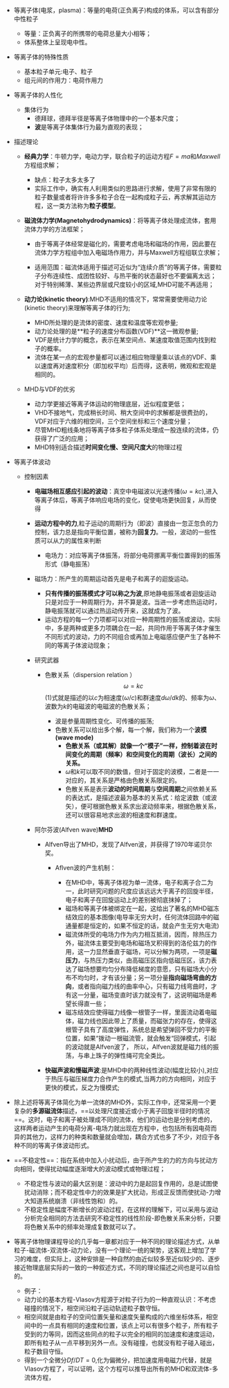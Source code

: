 + 等离子体(电浆，plasma)：等量的电荷(正负离子)构成的体系，可以含有部分中性粒子
  + 等量：正负离子的所携带的电荷总量大小相等；
  + 体系整体上呈现电中性。
  
+ 等离子体的特殊性质
  + 基本粒子单元:电子、粒子
  + 组元间的作用力：电荷作用力
  
+ 等离子体的人性化
  + 集体行为
    + 德拜球，德拜半径是等离子体物理中的一个基本尺度；
    + **波**是等离子体集体行为最为直观的表现；
  
+ 描述理论
  + **经典力学**：牛顿力学，电动力学，联合粒子的运动方程$F=ma$和$Maxwell$方程组求解；
  
    + 缺点：粒子太多太多了
    + 实际工作中，确实有人利用类似的思路进行求解，使用了非常有限的粒子数量或者将许许多多粒子合在一起构成粒子云，再求解其运动方程，这一类方法称为**粒子模型**。
  
  + **磁流体力学(Magnetohydrodynamics)**：将等离子体处理成流体，套用流体力学的方法框架；
  
    + 由于等离子体经常是磁化的，需要考虑电场和磁场的作用，因此要在流体力学方程组中加入电磁场作用力，并与Maxwell方程组联立求解；
  
    + 适用范围：磁流体适用于描述可近似为“连续介质”的等离子体，需要粒子分布连续性、成团性较好、与热平衡的状态最好也不要偏离太远；对于特别稀薄、某些边界层或尺度较小的区域,MHD可能不再适用；
  
  + **动力论(kinetic theory)**:MHD不适用的情况下，常常需要使用动力论(kinetic theory)来理解等离子体的行为;
  
    + MHD所处理的是流体的密度、速度和温度等宏观参量;
	+ 动力论处理的是**粒子的速度分布函数(VDF)**这一微观参量;
	+ VDF是统计力学的概念，表示在某空间点、某速度取值范围内找到粒子的概率。
	+ 流体在某一点的宏观参量都可以通过相应物理量乘以该点的VDF、乘以速度再对速度积分（即加权平均）后而得，这表明，微观和宏观是相同的。
	
  + MHD与VDF的优劣
  
    + 动力学更接近等离子体运动的物理底层，近似程度更低；
	+ VHD不接地气，完成稍长时间、稍大空间中的求解都是很费劲的，VDF对应于六维的相空间，三个空间坐标和三个速度分量；
	+ 尽管MHD粗线条地将等离子体多粒子体系处理成一股连续的流体，仍获得了广泛的应用；
	+ MHD特别适合描述**时间变化慢、空间尺度大**的物理过程
	
+ 等离子体波动

  + 控制因素
	
	  + **电磁场相互感应引起的波动**：真空中电磁波以光速传播($\omega = kc$),进入等离子体后，等离子体响应电场的变化，促使电场更快回复，从而使得
	  + **运动方程中的力**,粒子运动的周期行为（即波）直接由一忽正忽负的力控制，该力总是指向平衡位置，被称为**回复力**。一般，波动的一些性质可以从力的属性来判断
	    + 电场力：对应等离子体振荡，将部分电荷挪离平衡位置得到的振荡形式（静电振荡）
    + 磁场力：所产生的周期运动首先是电子和离子的迴旋运动。
	  + **只有传播的振荡模式才可以称之为波**,原地静电振荡或者迴旋运动只是对应于一种周期行为，并不算是波。当进一步考虑热运动时，静电振荡就可以通过热运动传开来，这就成为了波。
	  + 运动方程的每一个力项都可以对应一种周期性的振荡或波动，实际中，多是两种或更多力项耦合在一起，共同作用于等离子体才催生不同形式的波动，力的不同组合或再加上电磁感应便产生了各种不同的等离子体波动现象；
	
	+ 研究武器
	
	  + 色散关系（dispersion relation ）
	    $$
	    \omega=kc\tag{1}
	    $$
	    $(1)$式就是描述的以$c$为相速度($\omega/c$)和群速度$d\omega/dk$的、频率为$\omega$、波数为$k$的电磁波的电磁波的色散关系；
      
        + 波是参量周期性变化、可传播的振荡;
        + 色散关系可以给出多个解，每一个解，我们称为一个**波模(wave mode)**
	      + **色散关系（或其解）就像一个“模子”一样，控制着波在时间变化的周期（频率）和空间变化的周期（波长）之间的关系。**
	      + $\omega$和$k$可以取不同的数值，但对于固定的波模，二者是一一对应的，其关系是严格由色散关系限定的。
	      + 色散关系是表示**波动的时间周期**与**空间周期**之间依赖关系的表达式，是描述波最为基本的关系式：给定波数（或波矢），便可根据色散关系求出波动频率来，根据色散关系，还可以很容易地求出波的相速度和群速度。

    + 阿尔芬波(Alfven wave)**MHD**
    
        + Alfven导出了MHD，发现了Alfven波，并获得了1970年诺贝尔奖。
	      
	      + Aflven波的产生机制：
	      
	          + 在MHD中，等离子体视为单一流体，电子和离子合二为一，此时研究问题的尺度应该远远大于离子的回旋半径，电子和离子在回旋运动上的差别被彻底抹掉了；
	          + 磁场和等离子体被绑定在一起，这给出了著名的MHD磁冻结效应的基本图像(电导率无穷大时，任何流体回路中的磁通量都是恒定的，如果不恒定的话，就会产生无穷大电流)
	          + 磁流体所受的电场力作为内力相互抵消，因而，除热压力外，磁流体主要受到电场和磁场叉积得到的洛伦兹力的作用，这一力显然垂直于磁场，可以分解为两项，一项是**磁压力**，与热压力类似，由高磁压区指向低磁压区，该力表达了磁场想要均匀分布降低梯度的意愿，只有磁场大小分布不均匀时，才有该分量；另一项分量**指向磁场弯曲的方向**，或者指向磁力线的曲率中心，只有磁力线弯曲时，才有这一分量，磁场变直时该力就没有了，这说明磁场是希望长得直一些；
	          + 磁冻结效应使得磁力线像一根管子一样，里面流动着电磁体，磁力线也因此带上了质量，而磁张力的存在，使得这根管子具有了高度弹性，系统总是希望弹回不受力的平衡位置，如果“拨动一根磁流管，就会触发“回弹模式，引起的波动就是Alfven波了， 所以，Alfven波就是磁力线的振荡，与串上珠子的弹性绳可完全类比。
	      
	  + **快磁声波和慢磁声波**:是MHD中的两种线性波动(幅度比较小),对应于热压与磁压梯度力合作产生的模式,当两力的方向相同，对应于更快的模式，反之为慢模式;


+ 除上述将等离子体简化为单一流体的MHD外，实际工作中，还常采用一个更复杂的**多源磁流体**描述，==以处理尺度接近或小于离子回旋半径时的情况==。这时，电子和离子被处理成不同的流体，他们的运动也是分别考虑的，这样两者运动产生的电荷分离-电场力就出现在方程中，也包括所有因电荷而异的其他力，这样力的种类和数量就会增加，耦合方式也多了不少，对应于各种不同的等离子体波动形式。

+ ==不稳定性==：指在系统中加入小扰动后，由于所产生的力的方向与扰动方向相同，使得扰动幅度逐渐增大的波动模式或物理过程；

  + 不稳定性与波动的最大区别是：波动中的力是起回复作用的，总是试图使扰动消除；而不稳定性中力的效果是扩大扰动，形成正反馈而使扰动-力增大知道系统崩溃（非线性饱和）的。
  + 不稳定性是幅度不断增长的波动过程，在这样的理解下，可以采用与波动分析完全相同的方法去研究不稳定性的线性阶段-即色散关系来分析，只要将色散关系中的频率处理成复数就可以了。

+ 等离子体物理课程导论的几乎每一章都对应于一种不同的理论描述方式，从单粒子-磁流体-双流体-动力论，没有一个理论一统的架势，这客观上增加了学习的难度，但实际上，这种安排是一种自然的由近似较多至近似较少的、逐步接近物理底层实际的一致的一种叙述方式，不同的理论描述之间也是可以自恰的。

  + 例子：
  + 动力论的基本方程-Vlasov方程源于对粒子行为的一种直观认识：不考虑碰撞的情况下，相空间沿粒子运动轨迹粒子数守恒。
  + 相空间就是由粒子的空间位置矢量和速度矢量构成的六维坐标体系，相空间中的一点具有相同的速度和位置，该点上可以有很多个粒子，所有粒子受到的力等同，因而这些同点的粒子以完全的相同的加速度和速度运动，即所有粒子从一点平移到另外一点。没有碰撞，也就没有粒子碰入碰出，粒子数目守恒。
  +  得到一个全微分$Df/DT=0$,化为偏微分，把加速度用电磁力代替，就是Vlasov方程了，可以证明，这个方程可以推导出所有的MHD和双流体-多流体方程，
	
	​    
	
	​    	
	
	

